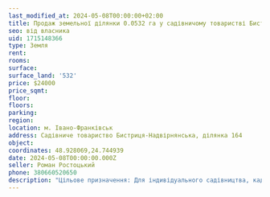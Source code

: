 ```yaml
---
last_modified_at: 2024-05-08T00:00:00+02:00
title: Продаж земельної ділянки 0.0532 га у садівничому товаристві Бистриця-Надвірнянська, ділянка 164
seo: від власника
uid: 1715148366
type: Земля
rent:
rooms:
surface:
surface_land: '532'
price: $24000
price_sqmt:
floor:
floors:
parking:
region:
location: м. Івано-Франківськ
address: Cадівниче товариство Бистриця-Надвірнянська, ділянка 164
object:
coordinates: 48.928069,24.744939
date: 2024-05-08T00:00:00.000Z
seller: Роман Ростоцький
phone: 380660520650
description: "Цільове призначення: Для індивідуального садівництва, кадастровий номер: 2610100000:12:001:0383"
---
```

